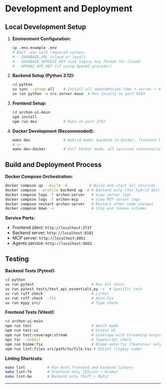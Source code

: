 # Development and Deployment

## Local Development Setup

1. **Environment Configuration:**
   ```bash
   cp .env.example .env
   # Edit .env with required values:
   # - SUPABASE_URL (cloud or local)
   # - SUPABASE_SERVICE_KEY (use legacy key format for cloud)
   # - OPENAI_API_KEY (if using OpenAI provider)
   ```

2. **Backend Setup (Python 3.12):**
   ```bash
   cd python
   uv sync --group all    # Install all dependencies (dev + server + mcp + agents)
   uv run python -m src.server.main  # Run locally on port 8181
   ```

3. **Frontend Setup:**
   ```bash
   cd archon-ui-main
   npm install
   npm run dev            # Runs on port 3737
   ```

4. **Docker Development (Recommended):**
   ```bash
   make dev               # Hybrid mode: backend in Docker, frontend local
   # or
   make dev-docker        # Full Docker mode: all services containerized
   ```

## Build and Deployment Process

**Docker Compose Orchestration:**
```bash
docker compose up --build -d          # Build and start all services
docker compose --profile backend up -d # Backend only (for hybrid dev)
docker compose logs -f archon-server   # View server logs
docker compose logs -f archon-mcp      # View MCP server logs
docker compose restart archon-server   # Restart after code changes
docker compose down -v                 # Stop and remove volumes
```

**Service Ports:**
- Frontend (dev): `http://localhost:3737`
- Backend server: `http://localhost:8181`
- MCP server: `http://localhost:8051`
- Agents service: `http://localhost:8052`

## Testing

**Backend Tests (Pytest):**
```bash
cd python
uv run pytest                          # Run all tests
uv run pytest tests/test_api_essentials.py -v  # Specific test
uv run ruff check                      # Linter
uv run ruff check --fix                # Auto-fix
uv run mypy src/                       # Type check
```

**Frontend Tests (Vitest):**
```bash
cd archon-ui-main
npm run test                           # Watch mode
npm run test:ui                        # Vitest UI
npm run test:coverage:stream           # Coverage with streaming output
npx tsc --noEmit                       # TypeScript check
npm run biome:fix                      # Biome auto-fix (features/ only)
npm run lint:files src/path/to/file.tsx # ESLint (legacy code)
```

**Linting Shortcuts:**
```bash
make lint          # Run both frontend and backend linters
make lint-fe       # Frontend only (ESLint + Biome)
make lint-be       # Backend only (Ruff + MyPy)
```

---
